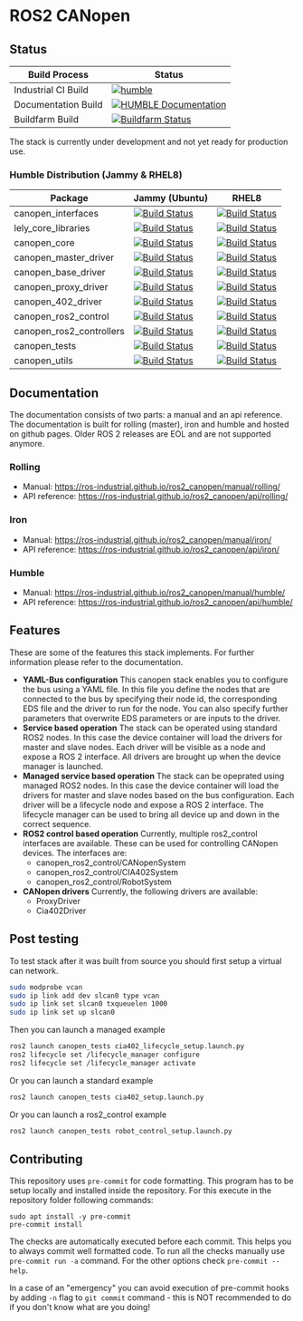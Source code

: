# ROS2 CANopen

## Status

| Build Process | Status |
|---------------|--------|
| Industrial CI Build | [![humble](https://github.com/ros-industrial/ros2_canopen/actions/workflows/humble.yml/badge.svg)](https://github.com/ros-industrial/ros2_canopen/actions/workflows/humble.yml) |
| Documentation Build | [![HUMBLE Documentation](https://github.com/ros-industrial/ros2_canopen/actions/workflows/humble_documentation.yml/badge.svg)](https://github.com/ros-industrial/ros2_canopen/actions/workflows/humble_documentation.yml) |
| Buildfarm Build | [![Buildfarm Status](https://build.ros2.org/job/Hdev__ros2_canopen__ubuntu_jammy_amd64/badge/icon)](https://build.ros2.org/job/Hdev__ros2_canopen__ubuntu_jammy_amd64/) |

The stack is currently under development and not yet ready for production use.

### Humble Distribution (Jammy & RHEL8)

| Package                  | Jammy (Ubuntu)                                                                                                                 | RHEL8                                                                                                                            |
|--------------------------|--------------------------------------------------------------------------------------------------------------------------------|----------------------------------------------------------------------------------------------------------------------------------|
| canopen_interfaces       | [![Build Status](https://build.ros2.org/job/Hbin_uJ64__canopen_interfaces__ubuntu_jammy_amd64__binary/badge/icon)](https://build.ros2.org/job/Hbin_uJ64__canopen_interfaces__ubuntu_jammy_amd64__binary/) | [![Build Status](https://build.ros2.org/job/Hbin_rhel_el864__canopen_interfaces__rhel_8_x86_64__binary/badge/icon)](https://build.ros2.org/job/Hbin_rhel_el864__canopen_interfaces__rhel_8_x86_64__binary/) |
| lely_core_libraries      | [![Build Status](https://build.ros2.org/job/Hbin_uJ64__lely_core_libraries__ubuntu_jammy_amd64__binary/badge/icon)](https://build.ros2.org/job/Hbin_uJ64__lely_core_libraries__ubuntu_jammy_amd64__binary/) | [![Build Status](https://build.ros2.org/job/Hbin_rhel_el864__lely_core_libraries__rhel_8_x86_64__binary/badge/icon)](https://build.ros2.org/job/Hbin_rhel_el864__lely_core_libraries__rhel_8_x86_64__binary/) |
| canopen_core             | [![Build Status](https://build.ros2.org/job/Hbin_uJ64__canopen_core__ubuntu_jammy_amd64__binary/badge/icon)](https://build.ros2.org/job/Hbin_uJ64__canopen_core__ubuntu_jammy_amd64__binary/) | [![Build Status](https://build.ros2.org/job/Hbin_rhel_el864__canopen_core__rhel_8_x86_64__binary/badge/icon)](https://build.ros2.org/job/Hbin_rhel_el864__canopen_core__rhel_8_x86_64__binary/) |
| canopen_master_driver    | [![Build Status](https://build.ros2.org/job/Hbin_uJ64__canopen_master_driver__ubuntu_jammy_amd64__binary/badge/icon)](https://build.ros2.org/job/Hbin_uJ64__canopen_master_driver__ubuntu_jammy_amd64__binary/) | [![Build Status](https://build.ros2.org/job/Hbin_rhel_el864__canopen_master_driver__rhel_8_x86_64__binary/badge/icon)](https://build.ros2.org/job/Hbin_rhel_el864__canopen_master_driver__rhel_8_x86_64__binary/) |
| canopen_base_driver      | [![Build Status](https://build.ros2.org/job/Hbin_uJ64__canopen_base_driver__ubuntu_jammy_amd64__binary/badge/icon)](https://build.ros2.org/job/Hbin_uJ64__canopen_base_driver__ubuntu_jammy_amd64__binary/) | [![Build Status](https://build.ros2.org/job/Hbin_rhel_el864__canopen_base_driver__rhel_8_x86_64__binary/badge/icon)](https://build.ros2.org/job/Hbin_rhel_el864__canopen_base_driver__rhel_8_x86_64__binary/) |
| canopen_proxy_driver     | [![Build Status](https://build.ros2.org/job/Hbin_uJ64__canopen_proxy_driver__ubuntu_jammy_amd64__binary/badge/icon)](https://build.ros2.org/job/Hbin_uJ64__canopen_proxy_driver__ubuntu_jammy_amd64__binary/) | [![Build Status](https://build.ros2.org/job/Hbin_rhel_el864__canopen_proxy_driver__rhel_8_x86_64__binary/badge/icon)](https://build.ros2.org/job/Hbin_rhel_el864__canopen_proxy_driver__rhel_8_x86_64__binary/) |
| canopen_402_driver       | [![Build Status](https://build.ros2.org/job/Hbin_uJ64__canopen_402_driver__ubuntu_jammy_amd64__binary/badge/icon)](https://build.ros2.org/job/Hbin_uJ64__canopen_402_driver__ubuntu_jammy_amd64__binary/) | [![Build Status](https://build.ros2.org/job/Hbin_rhel_el864__canopen_402_driver__rhel_8_x86_64__binary/badge/icon)](https://build.ros2.org/job/Hbin_rhel_el864__canopen_402_driver__rhel_8_x86_64__binary/) |
| canopen_ros2_control     | [![Build Status](https://build.ros2.org/job/Hbin_uJ64__canopen_ros2_control__ubuntu_jammy_amd64__binary/badge/icon)](https://build.ros2.org/job/Hbin_uJ64__canopen_ros2_control__ubuntu_jammy_amd64__binary/) | [![Build Status](https://build.ros2.org/job/Hbin_rhel_el864__canopen_ros2_control__rhel_8_x86_64__binary/badge/icon)](https://build.ros2.org/job/Hbin_rhel_el864__canopen_ros2_control__rhel_8_x86_64__binary/) |
| canopen_ros2_controllers | [![Build Status](https://build.ros2.org/job/Hbin_uJ64__canopen_ros2_controllers__ubuntu_jammy_amd64__binary/badge/icon)](https://build.ros2.org/job/Hbin_uJ64__canopen_ros2_controllers__ubuntu_jammy_amd64__binary/) | [![Build Status](https://build.ros2.org/job/Hbin_rhel_el864__canopen_ros2_controllers__rhel_8_x86_64__binary/badge/icon)](https://build.ros2.org/job/Hbin_rhel_el864__canopen_ros2_controllers__rhel_8_x86_64__binary/) |
| canopen_tests            | [![Build Status](https://build.ros2.org/job/Hbin_uJ64__canopen_tests__ubuntu_jammy_amd64__binary/badge/icon)](https://build.ros2.org/job/Hbin_uJ64__canopen_tests__ubuntu_jammy_amd64__binary/) | [![Build Status](https://build.ros2.org/job/Hbin_rhel_el864__canopen_tests__rhel_8_x86_64__binary/badge/icon)](https://build.ros2.org/job/Hbin_rhel_el864__canopen_tests__rhel_8_x86_64__binary/) |
| canopen_utils            | [![Build Status](https://build.ros2.org/job/Hbin_uJ64__canopen_utils__ubuntu_jammy_amd64__binary/badge/icon)](https://build.ros2.org/job/Hbin_uJ64__canopen_utils__ubuntu_jammy_amd64__binary/) | [![Build Status](https://build.ros2.org/job/Hbin_rhel_el864__canopen_utils__rhel_8_x86_64__binary/badge/icon)](https://build.ros2.org/job/Hbin_rhel_el864__canopen_utils__rhel_8_x86_64__binary/) |

## Documentation
The documentation consists of two parts: a manual and an api reference.
The documentation is built for rolling (master), iron and humble and hosted on github pages.
Older ROS 2 releases are EOL and are not supported anymore.

### Rolling
* Manual: https://ros-industrial.github.io/ros2_canopen/manual/rolling/
* API reference: https://ros-industrial.github.io/ros2_canopen/api/rolling/

### Iron
* Manual: https://ros-industrial.github.io/ros2_canopen/manual/iron/
* API reference: https://ros-industrial.github.io/ros2_canopen/api/iron/

### Humble
* Manual: https://ros-industrial.github.io/ros2_canopen/manual/humble/
* API reference: https://ros-industrial.github.io/ros2_canopen/api/humble/

## Features
These are some of the features this stack implements. For further information please refer to the documentation.

* **YAML-Bus configuration**
  This canopen stack enables you to configure the bus using a YAML file. In this file you define the nodes that are connected to the bus by specifying their node id, the corresponding EDS file and the driver to run for the node. You can also specify further parameters that overwrite EDS parameters or are inputs to the driver.
* **Service based operation**
  The stack can be operated using standard ROS2 nodes. In this case the device container will load the drivers for master and slave nodes. Each driver will be visible as a
  node and expose a ROS 2 interface. All drivers are brought up when the device manager is launched.
* **Managed service based operation**
  The stack can be opeprated using managed ROS2 nodes. In
  this case the device container will load the drivers for master and slave nodes based on the bus configuration. Each driver will be a lifecycle node and expose a ROS 2 interface. The lifecycle manager can be used to bring all
  device up and down in the correct sequence.
* **ROS2 control based operation**
  Currently, multiple ros2_control interfaces are available. These can be used for controlling CANopen devices. The interfaces are:
  * canopen_ros2_control/CANopenSystem
  * canopen_ros2_control/CIA402System
  * canopen_ros2_control/RobotSystem
* **CANopen drivers**
  Currently, the following drivers are available:
    * ProxyDriver
    * Cia402Driver


## Post testing
To test stack after it was built from source you should first setup a virtual can network.
```bash
sudo modprobe vcan
sudo ip link add dev slcan0 type vcan
sudo ip link set slcan0 txqueuelen 1000
sudo ip link set up slcan0
```
Then you can launch a managed example
```bash
ros2 launch canopen_tests cia402_lifecycle_setup.launch.py
ros2 lifecycle set /lifecycle_manager configure
ros2 lifecycle set /lifecycle_manager activate
```

Or you can launch a standard example
```bash
ros2 launch canopen_tests cia402_setup.launch.py
```

Or you can launch a ros2_control example
```bash
ros2 launch canopen_tests robot_control_setup.launch.py
```

## Contributing
This repository uses `pre-commit` for code formatting.
This program has to be setup locally and installed inside the repository.
For this execute in the repository folder following commands:
```
sudo apt install -y pre-commit
pre-commit install
```
The checks are automatically executed before each commit.
This helps you to always commit well formatted code.
To run all the checks manually use `pre-commit run -a` command.
For the other options check `pre-commit --help`.

In a case of an "emergency" you can avoid execution of pre-commit hooks by adding `-n` flag to `git commit` command - this is NOT recommended to do if you don't know what are you doing!
